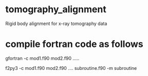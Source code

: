 # tomography_alignment
Rigid body alignment for x-ray tomography data

# compile fortran code as follows
gfortran -c mod1.f90 mod2.f90 .....

f2py3 -c mod1.f90 mod2.f90 .... subroutine.f90 -m subroutine
